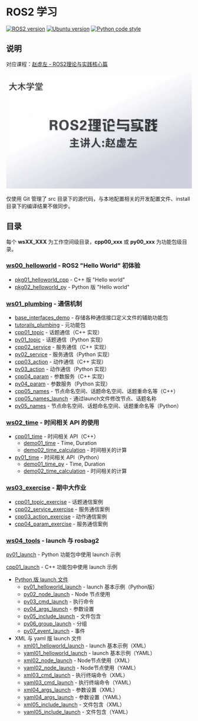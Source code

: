 # ROS2 学习

[![ROS2 version](https://img.shields.io/badge/ROS2-humble-blue?logo=ros)](https://docs.ros.org/en/humble/index.html)
[![Ubuntu version](https://img.shields.io/static/v1?label=Ubuntu&message=22.04&color=e95420&logo=ubuntu)](https://releases.ubuntu.com/22.04/)
[![Python code style](https://img.shields.io/badge/code%20style-black-000000?logo=python)](https://github.com/psf/black)

## 说明

对应课程：[赵虚左 - ROS2理论与实践核心篇](https://space.bilibili.com/1101432368/channel/collectiondetail?sid=700208)

![课程封面](resources/images/course_cover.jpg)

仅使用 Git 管理了 src 目录下的源代码，与本地配置相关的开发配置文件、install 目录下的编译结果不做同步。

## 目录

每个 **wsXX_XXX** 为工作空间级目录，**cpp00_xxx** 或 **py00_xxx** 为功能包级目录。

### [ws00_helloworld](ws00_helloworld/) - ROS2 "Hello World" 初体验

- [pkg01_helloworld_cpp](ws00_helloworld/src/pkg01_helloworld_cpp/) - C++ 版 "Hello world"
- [pkg02_helloworld_py](ws00_helloworld/src/pkg02_helloworld_py/) - Python 版 "Hello world"

### [ws01_plumbing](ws01_plumbing/) - 通信机制

- [base_interfaces_demo](ws01_plumbing/src/base_interfaces_demo/) - 存储各种通信接口定义文件的辅助功能包
- [tutorails_plumbing](ws01_plumbing/src/tutorails_plumbing/) - 元功能包
- [cpp01_topic](ws01_plumbing/src/cpp01_topic/) - 话题通信（C++ 实现）
- [py01_topic](ws01_plumbing/src/py01_topic/) - 话题通信（Python 实现）
- [cpp02_service](ws01_plumbing/src/cpp02_service/) - 服务通信（C++ 实现）
- [py02_service](ws01_plumbing/src/py02_service/) - 服务通信（Python 实现）
- [cpp03_action](ws01_plumbing/src/cpp03_action/) - 动作通信（C++ 实现）
- [py03_action](ws01_plumbing/src/py03_action) - 动作通信（Python 实现）
- [cpp04_param](ws01_plumbing/src/cpp04_param/) - 参数服务（C++ 实现）
- [py04_param](ws01_plumbing/src/py04_param/) - 参数服务（Python 实现）
- [cpp05_names](ws01_plumbing/src/cpp05_names/) - 节点命名空间、话题命名空间、话题重命名等（C++）
- [cpp05_names_launch](ws01_plumbing/src/cpp05_names/launch/) - 通过launch文件修改节点、话题名称
- [py05_names](ws01_plumbing/src/py05_names/) - 节点命名空间、话题命名空间、话题重命名等（Python）

### [ws02_time](ws02_time/) - 时间相关 API 的使用

- [cpp01_time](ws02_time/src/cpp01_time) - 时间相关 API（C++）
  - [demo01_time](ws02_time/src/cpp01_time/src/demo01_time.cpp) - Time, Duration
  - [demo02_time_calculation](ws02_time/src/cpp01_time/src/demo02_time_calculation.cpp) - 时间相关的计算
- [py01_time](ws02_time/src/py01_time) - 时间相关 API（Python）
  - [demo01_time_py](ws02_time/src/py01_time/py01_time/demo01_time_py.py) - Time, Duration
  - [demo02_time_calculation](ws02_time/src/py01_time/py01_time/demo02_time_calculation.py) - 时间相关的计算

### [ws03_exercise](ws03_exercise/) - 期中大作业

- [cpp01_topic_exercise](ws03_exercise/src/cpp01_topic_exercise/) - 话题通信案例
- [cpp02_service_exercise](ws03_exercise/src/cpp02_service_exercise/) - 服务通信案例
- [cpp03_action_exercise](ws03_exercise/src/cpp03_action_exercise/) - 动作通信案例
- [cpp04_param_exercise](ws03_exercise/src/cpp04_param_exercise/) - 服务通信案例

### [ws04_tools](ws04_tools/) - launch 与 rosbag2

[py01_launch](ws04_tools/src/py01_launch) - Python 功能包中使用 launch 示例

[cpp01_launch](ws04_tools/src/cpp01_launch) - C++ 功能包中使用 launch 示例

- [Python 版 launch 文件](ws04_tools/src/cpp01_launch/launch/py)
  - [py01_helloworld_launch](ws04_tools/src/cpp01_launch/launch/py/py01_helloworld_launch.py) - launch 基本示例（Python版）
  - [py02_node_launch](ws04_tools/src/cpp01_launch/launch/py/py02_node_launch.py) - Node 节点使用
  - [py03_cmd_launch](ws04_tools/src/cpp01_launch/launch/py/py03_cmd_launch.py) - 执行命令
  - [py04_args_launch](ws04_tools/src/cpp01_launch/launch/py/py04_args_launch.py) - 参数设置
  - [py05_include_launch](ws04_tools/src/cpp01_launch/launch/py/py05_include_launch.py) - 文件包含
  - [py06_group_launch](ws04_tools/src/cpp01_launch/launch/py/py06_group_launch.py) - 分组
  - [py07_event_launch](ws04_tools/src/cpp01_launch/launch/py/py07_event_launch.py) - 事件
- XML 与 yaml 版 launch 文件
  - [xml01_helloworld_launch](ws04_tools/src/cpp01_launch/launch/xml/xml01_helloworld_launch.xml) - launch 基本示例（XML）
  - [yaml01_helloworld_launch](ws04_tools/src/cpp01_launch/launch/yaml/yaml01_helloworld_launch.yaml) - launch 基本示例（YAML）
  - [xml02_node_launch](ws04_tools/src/cpp01_launch/launch/xml/xml02_node_launch.xml) - Node节点使用（XML）
  - [yaml02_node_launch](ws04_tools/src/cpp01_launch/launch/yaml/yaml02_node_launch.yaml) - Node节点使用（YAML）
  - [xml03_cmd_launch](ws04_tools/src/cpp01_launch/launch/xml/xml03_cmd_launch.xml) - 执行终端命令（XML）
  - [yaml03_cmd_launch](ws04_tools/src/cpp01_launch/launch/yaml/yaml03_cmd_launch.yaml) - 执行终端命令（YAML）
  - [xml04_args_launch](ws04_tools/src/cpp01_launch/launch/xml/xml04_args_launch.xml) - 参数设置（XML）
  - [yaml04_args_launch](ws04_tools/src/cpp01_launch/launch/yaml/yaml04_args_launch.yaml) - 参数设置（YAML）
  - [xml05_include_launch](ws04_tools/src/cpp01_launch/launch/xml/xml05_include_launch.xml) - 文件包含（XML）
  - [yaml05_include_launch](ws04_tools/src/cpp01_launch/launch/yaml/yaml05_include_launch.yaml) - 文件包含（YAML）
